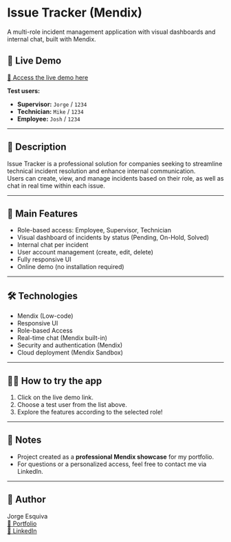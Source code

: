 # Issue Tracker (Mendix)

A multi-role incident management application with visual dashboards and internal chat, built with Mendix.

## 🚀 Live Demo

[🔗 Access the live demo here](https://trackerissue-sandbox.mxapps.io/index.html?profile=Responsive)

**Test users:**
- **Supervisor:** `Jorge` / `1234`
- **Technician:** `Mike` / `1234`
- **Employee:** `Josh` / `1234`

---

## 📝 Description

Issue Tracker is a professional solution for companies seeking to streamline technical incident resolution and enhance internal communication.  
Users can create, view, and manage incidents based on their role, as well as chat in real time within each issue.

---

## 🧩 Main Features

- Role-based access: Employee, Supervisor, Technician
- Visual dashboard of incidents by status (Pending, On-Hold, Solved)
- Internal chat per incident
- User account management (create, edit, delete)
- Fully responsive UI
- Online demo (no installation required)

---

## 🛠️ Technologies

- Mendix (Low-code)
- Responsive UI
- Role-based Access
- Real-time chat (Mendix built-in)
- Security and authentication (Mendix)
- Cloud deployment (Mendix Sandbox)

---


## 🧑‍💻 How to try the app

1. Click on the live demo link.
2. Choose a test user from the list above.
3. Explore the features according to the selected role!

---

## 📢 Notes

- Project created as a **professional Mendix showcase** for my portfolio.
- For questions or a personalized access, feel free to contact me via LinkedIn.

---

## 👤 Author

Jorge Esquiva  
[🔗 Portfolio](https://jorgeesquivafullstack.es/)  
[🔗 LinkedIn](https://www.linkedin.com/in/jorge-esquiva-llobregat-614565131)
